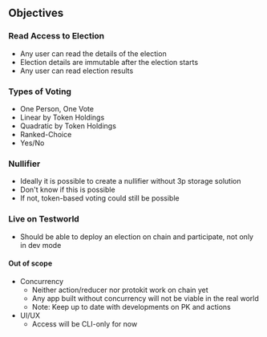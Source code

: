 ## Objectives

### Read Access to Election
- Any user can read the details of the election
- Election details are immutable after the election starts
- Any user can read election results

### Types of Voting
- One Person, One Vote
- Linear by Token Holdings
- Quadratic by Token Holdings
- Ranked-Choice
- Yes/No

### Nullifier
- Ideally it is possible to create a nullifier without 3p storage solution
- Don't know if this is possible
- If not, token-based voting could still be possible

### Live on Testworld
- Should be able to deploy an election on chain and participate, not only in dev mode

#### Out of scope
- Concurrency
  - Neither action/reducer nor protokit work on chain yet
  - Any app built without concurrency will not be viable in the real world
  - Note: Keep up to date with developments on PK and actions
- UI/UX
  - Access will be CLI-only for now